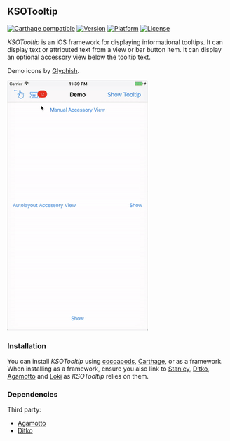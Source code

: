 ## KSOTooltip

[![Carthage compatible](https://img.shields.io/badge/Carthage-compatible-4BC51D.svg?style=flat)](https://github.com/Carthage/Carthage)
[![Version](http://img.shields.io/cocoapods/v/KSOTooltip.svg)](http://cocoapods.org/?q=KSOTooltip)
[![Platform](http://img.shields.io/cocoapods/p/KSOTooltip.svg)]()
[![License](http://img.shields.io/cocoapods/l/KSOTooltip.svg)](https://github.com/Kosoku/KSOTooltip/blob/master/license.txt)

*KSOTooltip* is an iOS framework for displaying informational tooltips. It can display text or attributed text from a view or bar button item. It can display an optional accessory view below the tooltip text.

Demo icons by [Glyphish](http://www.glyphish.com/).

![iOS](screenshots/iOS.gif)

### Installation

You can install *KSOTooltip* using [cocoapods](https://cocoapods.org/), [Carthage](https://github.com/Carthage/Carthage), or as a framework. When installing as a framework, ensure you also link to [Stanley](https://github.com/Kosoku/Stanley), [Ditko](https://github.com/Kosoku/Ditko), [Agamotto](https://github.com/Kosoku/Agamotto) and [Loki](https://github.com/Kosoku/Loki) as *KSOTooltip* relies on them.

### Dependencies

Third party:

- [Agamotto](https://github.com/Kosoku/Agamotto)
- [Ditko](https://github.com/Kosoku/Ditko)